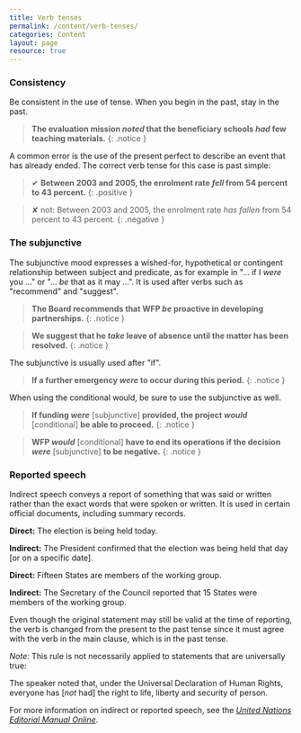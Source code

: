```yaml
---
title: Verb tenses
permalink: /content/verb-tenses/
categories: Content
layout: page
resource: true
---
```


### Consistency

Be consistent in the use of tense. When you begin in the past, stay in the past.

> **The evaluation mission *noted* that the beneficiary schools *had* few teaching materials.**
{: .notice }

A common error is the use of the present perfect to describe an event that has already ended. The correct verb tense for this case is past simple:

> &#10004; **Between 2003 and 2005, the enrolment rate *fell* from 54 percent to 43 percent.**
{: .positive }

> &#10008; not: Between 2003 and 2005, the enrolment rate *has fallen* from 54 percent to 43 percent.
{: .negative }

### The subjunctive

The subjunctive mood expresses a wished-for, hypothetical or contingent relationship between subject and predicate, as for example in "... if I *were* you ..." or "... *be* that as it may ...". It is used after verbs such as "recommend" and "suggest".

> **The Board recommends that WFP *be* proactive in developing partnerships.**
{: .notice }

> **We suggest that he *take* leave of absence until the matter has been resolved.**
{: .notice }

The subjunctive is usually used after "if".

> **If a further emergency *were* to occur during this period.**
{: .notice }

When using the conditional would, be sure to use the subjunctive as well.

> **If funding _were_** [subjunctive] **provided, the project _would_** [conditional] **be able to proceed.**
{: .notice }

> **WFP _would_** [conditional] **have to end its operations if the decision _were_** [subjunctive] **to be negative.**
{: .notice }

### Reported speech

Indirect speech conveys a report of something that was said or written rather than the exact words that were spoken or written. It is used in certain official documents, including summary records. 

**Direct:** The election is being held today.

**Indirect:** The President confirmed that the election was being held that day [or on a specific date].

**Direct:** Fifteen States are members of the working group.

**Indirect:** The Secretary of the Council reported that 15 States were members of the working group.

Even though the original statement may still be valid at the time of reporting, the verb is changed from the present to the past tense since it must agree with the verb in the main clause, which is in the past tense. 

*Note:* This rule is not necessarily applied to statements that are universally true:

The speaker noted that, under the Universal Declaration of Human Rights, everyone has [*not* had] the right to life, liberty and security of person.

For more information on indirect or reported speech, see the *[United Nations Editorial Manual Online](http://dd.dgacm.org/editorialmanual/ed-guidelines/style/indirect_speech.htm)*.
